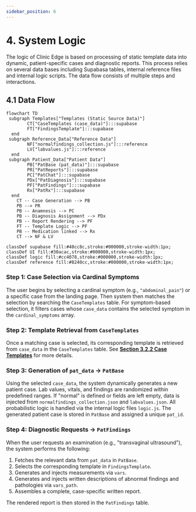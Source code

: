 ```yaml
---
sidebar_position: 6
---
```

# 4. System Logic

The logic of Clinic Edge is based on processing of static template data into dynamic, patient-specific cases and diagnostic reports. This process relies on several data bases including Supabasa tables, internal reference files and internal logic scripts. The data flow consists of multiple steps and interactions.

## 4.1 Data Flow 
```mermaid
flowchart TD
 subgraph Templates["Templates (Static Source Data)"]
        CT["CaseTemplates (case_data)"]:::supabase
        FT["FindingsTemplate"]:::supabase
  end
 subgraph Reference_Data["Reference Data"]
        NF["normalfindings_collection.js"]:::reference
        LV["labvalues.js"]:::reference
  end
 subgraph Patient_Data["Patient Data"]
        PB["PatBase (pat_data)"]:::supabase
        PR["PatReports"]:::supabase
        PC["PatChat"]:::supabase
        PDx["PatDiagnosis"]:::supabase
        PF["PatFindings"]:::supabase
        Rx["PatRx"]:::supabase
  end
    CT -- Case Generation --> PB
    PB --> PR
    PB -- Anamnesis --> PC
    PB -- Diagnosis Assignment --> PDx
    PB -- Report Rendering --> PF
    FT -- Template Logic --> PF
    PB -- Medication linked --> Rx
    CT --> NF & LV

classDef supabase fill:#40cc8c,stroke:#000000,stroke-width:1px;
classDef UI fill:#30acac,stroke:#000000,stroke-width:1px;
classDef logic fill:#cc4078,stroke:#000000,stroke-width:1px;
classDef reference fill:#8240cc,stroke:#000000,stroke-width:1px;
```

### Step 1: Case Selection via Cardinal Symptoms
The user begins by selecting a cardinal symptom (e.g., `"abdominal_pain"`) or a specific case from the landing page. Then system then matches the selection by searching the `CaseTemplates` table. For symptom-based selection, it filters cases whose `case_data` contains the selected symptom in the `cardinal_symptoms` array.

### Step 2: Template Retrieval from `CaseTemplates`
Once a matching case is selected, its corresponding template is retrieved from `case_data` in the `CaseTemplates` table. See [**Section 3.2.2 Case Templates**](Database_Structure/3_2_2_case_templates.md) for more details.

### Step 3: Generation of `pat_data` → `PatBase`
Using the selected `case_data`, the system dynamically generates a new patient case. Lab values, vitals, and findings are randomized within predefined ranges.
If "normal" is defined or fields are left empty, data is injected from `normalfindings_collection.json` and `labvalues.json`. All probabilistic logic is handled via the internal logic files `logic.js`. The generated patient case is stored in `PatBase` and assigned a unique `pat_id`.

### Step 4: Diagnostic Requests → `PatFindings`
When the user requests an examination (e.g., "transvaginal ultrasound"), the system performs the following:
1. Fetches the relevant data from `pat_data` in `PatBase`.
2. Selects the corresponding template in `FindingsTemplate`.
3. Generates and injects measurements via `vars`.
4. Generates and injects written descriptions of abnormal findings and pathologies via `vars_path`.
5. Assembles a complete, case-specific written report.

The rendered report is then stored in the `PatFindings` table.